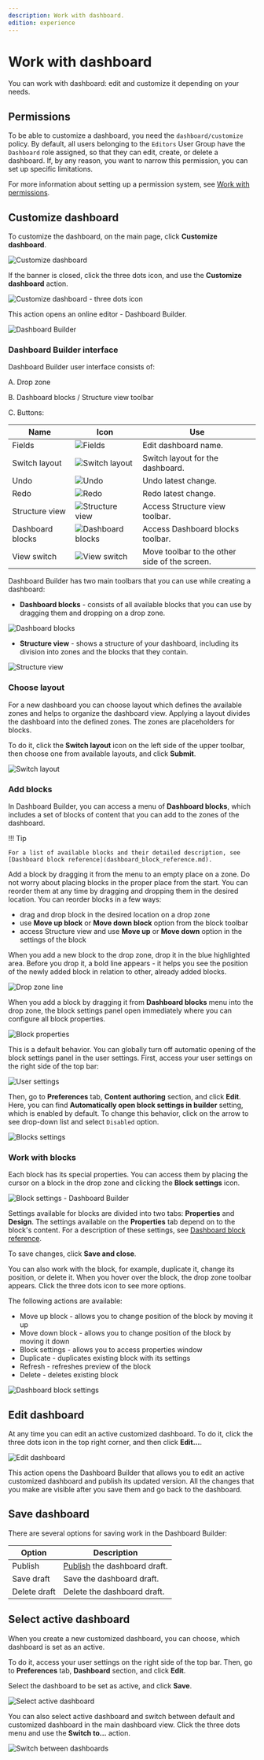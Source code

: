 ```yaml
---
description: Work with dashboard.
edition: experience
---
```


# Work with dashboard

You can work with dashboard: edit and customize it depending on your needs.

## Permissions

To be able to customize a dashboard, you need the `dashboard/customize` policy.
By default, all users belonging to the `Editors` User Group have the `Dashboard` role assigned, so that they can edit, create, or delete a dashboard.
If, by any reason, you want to narrow this permission, you can set up specific limitations.

For more information about setting up a permission system, see [Work with permissions](work_with_permissions.md).

## Customize dashboard

To customize the dashboard, on the main page, click **Customize dashboard**.

![Customize dashboard](customize_dashboard.png "Customize dashboard")

If the banner is closed, click the three dots icon, and use the **Customize dashboard** action.

![Customize dashboard - three dots icon](customize_dashboard_icon.png "Customize dashboard - three dots icon")

This action opens an online editor - Dashboard Builder.

![Dashboard Builder](dashboard_builder.png "Dashboard Builder")

### Dashboard Builder interface

Dashboard Builder user interface consists of:

A. Drop zone

B. Dashboard blocks / Structure view toolbar

C. Buttons:

|Name|Icon|Use|
--------|-----------|----------
|Fields|![Fields](dashboard_fields.png)|Edit dashboard name.|
|Switch layout|![Switch layout](dashboard_switch_layout.png)|Switch layout for the dashboard.|
|Undo|![Undo](dashboard_undo.png)|Undo latest change.|
|Redo|![Redo](dashboard_redo.png)|Redo latest change.|
|Structure view|![Structure view](dashboard_structure_view.png)|Access Structure view toolbar.|
|Dashboard blocks|![Dashboard blocks](dashboard_blocks.png)|Access Dashboard blocks toolbar.|
|View switch|![View switch](dashboard_switch_toolbar.png)|Move toolbar to the other side of the screen.|

Dashboard Builder has two main toolbars that you can use while creating a dashboard:

- **Dashboard blocks** - consists of all available blocks that you can use by dragging them and dropping on a drop zone.

![Dashboard blocks](dashboard_blocks_toolbar.png)

- **Structure view** - shows a structure of your dashboard, including its division into zones and the blocks that they contain.

![Structure view](dashboard_structure_view_toolbar.png)

### Choose layout

For a new dashboard you can choose layout which defines the available zones and helps to organize the dashboard view.
Applying a layout divides the dashboard into the defined zones.
The zones are placeholders for blocks.

To do it, click the **Switch layout** icon on the left side of the upper toolbar, then choose one from available layouts, and click **Submit**.

![Switch layout](dashboard_switch_layout_window.png)

### Add blocks

In Dashboard Builder, you can access a menu of **Dashboard blocks**, which includes a set of blocks of content that you can add to the zones of the dashboard.

!!! Tip

    For a list of available blocks and their detailed description, see [Dashboard block reference](dashboard_block_reference.md).

Add a block by dragging it from the menu to an empty place on a zone.
Do not worry about placing blocks in the proper place from the start.
You can reorder them at any time by dragging and dropping them in the desired location.
You can reorder blocks in a few ways:

- drag and drop block in the desired location on a drop zone
- use **Move up block** or **Move down block** option from the block toolbar
- access Structure view and use **Move up** or **Move down** option in the settings of the block

When you add a new block to the drop zone, drop it in the blue highlighted area.
Before you drop it, a bold line appears  - it helps you see the position of the newly added block in relation to other, already added blocks.

![Drop zone line](dashboard_blue_line.png)

When you add a block by dragging it from **Dashboard blocks** menu into the drop zone, the block settings panel open immediately where you can configure all block properties.

![Block properties](dashboard_block_properties.png)

This is a default behavior.
You can globally turn off automatic opening of the block settings panel in the user settings.
First, access your user settings on the right side of the top bar:

![User settings](user_settings_builder.png "User settings")

Then, go to **Preferences** tab, **Content authoring** section, and click **Edit**.
Here, you can find **Automatically open block settings in builder** setting, which is enabled by default.
To change this behavior, click on the arrow to see drop-down list and select `Disabled` option.

![Blocks settings](user_settings_blocks_builder.png "User settings - blocks settings")

### Work with blocks

Each block has its special properties.
You can access them by placing the cursor on a block in the drop zone and clicking the **Block settings** icon.

![Block settings - Dashboard Builder](block_settings_builder.png "Block settings - Dashboard Builder")

Settings available for blocks are divided into two tabs: **Properties** and **Design**.
The settings available on the **Properties** tab depend on to the block's content.
For a description of these settings, see [Dashboard block reference](dashboard_block_reference.md).

To save changes, click **Save and close**.

You can also work with the block, for example, duplicate it, change its position, or delete it.
When you hover over the block, the drop zone toolbar appears.
Click the three dots icon to see more options.

The following actions are available:

- Move up block - allows you to change position of the block by moving it up
- Move down block - allows you to change position of the block by moving it down
- Block settings - allows you to access properties window
- Duplicate - duplicates existing block with its settings
- Refresh - refreshes preview of the block
- Delete - deletes existing block

![Dashboard block settings](dashboard_block_actions.png "Dashboard block settings")

## Edit dashboard

At any time you can edit an active customized dashboard.
To do it, click the three dots icon in the top right corner, and then click **Edit...**.

![Edit dashboard](edit_active_dashboard.png "Edit dashboard")

This action opens the Dashboard Builder that allows you to edit an active customized dashboard and publish its updated version.
All the changes that you make are visible after you save them and go back to the dashboard.

## Save dashboard

There are several options for saving work in the Dashboard Builder:

|Option|Description|
|------|-----------|
|Publish|[Publish](publish_content.md) the dashboard draft. |
|Save draft|Save the dashboard draft.|
|Delete draft|Delete the dashboard draft.|

## Select active dashboard

When you create a new customized dashboard, you can choose, which dashboard is set as an active.

To do it, access your user settings on the right side of the top bar.
Then, go to **Preferences** tab, **Dashboard** section, and click **Edit**.

Select the dashboard to be set as active, and click **Save**.

![Select active dashboard](select_active_dashboard.png "Select active dashboard")

You can also select active dashboard and switch between default and customized dashboard in the main dashboard view.
Click the three dots menu and use the **Switch to...** action.

![Switch between dashboards](switch_dashboard.png "Switch between dashboards")